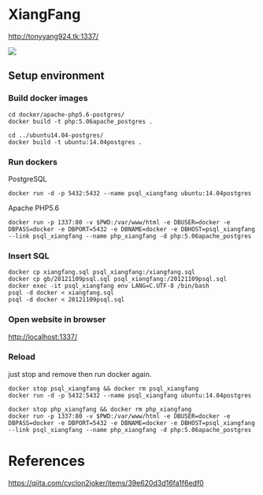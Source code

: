 # XiangFang

http://tonyyang924.tk:1337/

<img src="screenshots/output.gif" />

## Setup environment

### Build docker images

```shell
cd docker/apache-php5.6-postgres/
docker build -t php:5.06apache_postgres .

cd ../ubuntu14.04-postgres/
docker build -t ubuntu:14.04postgres .
```
### Run dockers

PostgreSQL
```shell
docker run -d -p 5432:5432 --name psql_xiangfang ubuntu:14.04postgres
```

Apache PHP5.6
```shell
docker run -p 1337:80 -v $PWD:/var/www/html -e DBUSER=docker -e DBPASS=docker -e DBPORT=5432 -e DBNAME=docker -e DBHOST=psql_xiangfang --link psql_xiangfang --name php_xiangfang -d php:5.06apache_postgres
```

### Insert SQL

```shell
docker cp xiangfang.sql psql_xiangfang:/xiangfang.sql
docker cp gb/20121109psql.sql psql_xiangfang:/20121109psql.sql
docker exec -it psql_xiangfang env LANG=C.UTF-8 /bin/bash
psql -d docker < xiangfang.sql
psql -d docker < 20121109psql.sql
```

### Open website in browser

[http://localhost:1337/](http://localhost:1337/)

### Reload

just stop and remove then run docker again.

```shell
docker stop psql_xiangfang && docker rm psql_xiangfang
docker run -d -p 5432:5432 --name psql_xiangfang ubuntu:14.04postgres

docker stop php_xiangfang && docker rm php_xiangfang
docker run -p 1337:80 -v $PWD:/var/www/html -e DBUSER=docker -e DBPASS=docker -e DBPORT=5432 -e DBNAME=docker -e DBHOST=psql_xiangfang --link psql_xiangfang --name php_xiangfang -d php:5.06apache_postgres
```

# References
https://qiita.com/cyclon2joker/items/39e620d3d16fa1f6edf0
